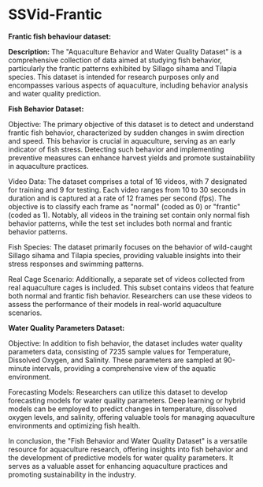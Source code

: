 # SSVid-Frantic
**Frantic fish behaviour dataset:**

**Description:**
The "Aquaculture Behavior and Water Quality Dataset" is a comprehensive collection of data aimed at studying fish behavior, particularly the frantic patterns exhibited by Sillago sihama and Tilapia species. This dataset is intended for research purposes only and encompasses various aspects of aquaculture, including behavior analysis and water quality prediction.

**Fish Behavior Dataset:**

Objective: The primary objective of this dataset is to detect and understand frantic fish behavior, characterized by sudden changes in swim direction and speed. This behavior is crucial in aquaculture, serving as an early indicator of fish stress. Detecting such behavior and implementing preventive measures can enhance harvest yields and promote sustainability in aquaculture practices.

Video Data: The dataset comprises a total of 16 videos, with 7 designated for training and 9 for testing. Each video ranges from 10 to 30 seconds in duration and is captured at a rate of 12 frames per second (fps). The objective is to classify each frame as "normal" (coded as 0) or "frantic" (coded as 1). Notably, all videos in the training set contain only normal fish behavior patterns, while the test set includes both normal and frantic behavior patterns.

Fish Species: The dataset primarily focuses on the behavior of wild-caught Sillago sihama and Tilapia species, providing valuable insights into their stress responses and swimming patterns.

Real Cage Scenario: Additionally, a separate set of videos collected from real aquaculture cages is included. This subset contains videos that feature both normal and frantic fish behavior. Researchers can use these videos to assess the performance of their models in real-world aquaculture scenarios.

**Water Quality Parameters Dataset:**

Objective: In addition to fish behavior, the dataset includes water quality parameters data, consisting of 7235 sample values for Temperature, Dissolved Oxygen, and Salinity. These parameters are sampled at 90-minute intervals, providing a comprehensive view of the aquatic environment.

Forecasting Models: Researchers can utilize this dataset to develop forecasting models for water quality parameters. Deep learning or hybrid models can be employed to predict changes in temperature, dissolved oxygen levels, and salinity, offering valuable tools for managing aquaculture environments and optimizing fish health.

In conclusion, the "Fish Behavior and Water Quality Dataset" is a versatile resource for aquaculture research, offering insights into fish behavior and the development of predictive models for water quality parameters. It serves as a valuable asset for enhancing aquaculture practices and promoting sustainability in the industry.
